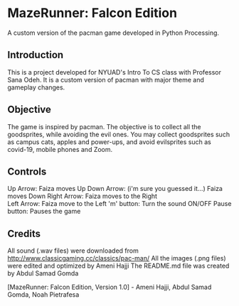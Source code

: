 # MazeRunner: Falcon Edition
A custom version of the pacman game developed in Python Processing.

## Introduction

This is a project developed for NYUAD's Intro To CS class with Professor Sana Odeh. It is a custom version of pacman with major theme and gameplay changes.

## Objective

The game is inspired by pacman. The objective is to collect all the goodsprites, while avoiding the evil ones.
You may collect goodsprites such as campus cats, apples and power-ups, and avoid evilsprites such as covid-19, mobile phones and Zoom.

## Controls

Up Arrow: Faiza moves Up
Down Arrow: (i'm sure you guessed it...) Faiza moves Down 
Right Arrow: Faiza moves to the Right  
Left Arrow: Faiza move to the Left 
'm' button: Turn the sound ON/OFF 
Pause button: Pauses the game

## Credits

All sound (.wav files) were downloaded from http://www.classicgaming.cc/classics/pac-man/
All the images (.png files) were edited and optimized by Ameni Hajji
The README.md file was created by Abdul Samad Gomda

[MazeRunner: Falcon Edition, Version 1.0] - Ameni Hajji, Abdul Samad Gomda, Noah Pietrafesa
